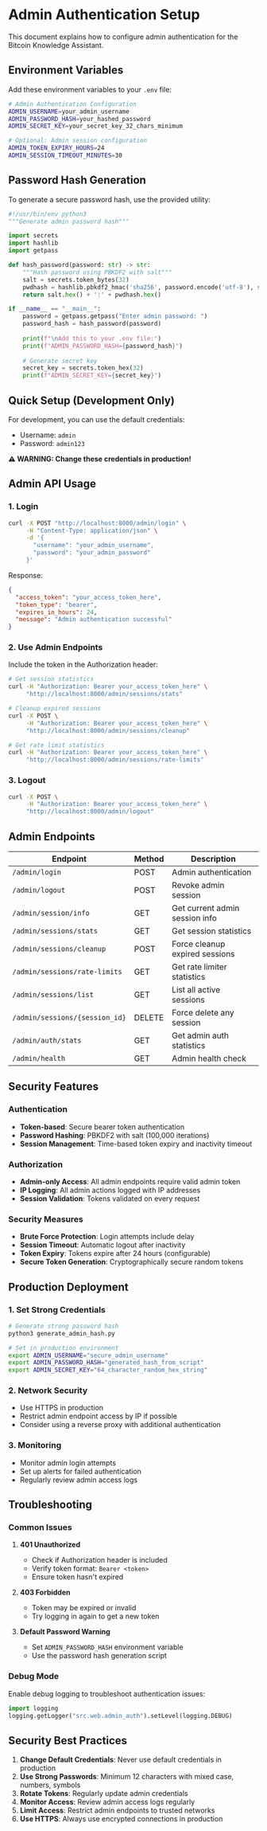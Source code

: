 # Admin Authentication Setup

This document explains how to configure admin authentication for the Bitcoin Knowledge Assistant.

## Environment Variables

Add these environment variables to your `.env` file:

```bash
# Admin Authentication Configuration
ADMIN_USERNAME=your_admin_username
ADMIN_PASSWORD_HASH=your_hashed_password
ADMIN_SECRET_KEY=your_secret_key_32_chars_minimum

# Optional: Admin session configuration
ADMIN_TOKEN_EXPIRY_HOURS=24
ADMIN_SESSION_TIMEOUT_MINUTES=30
```

## Password Hash Generation

To generate a secure password hash, use the provided utility:

```python
#!/usr/bin/env python3
"""Generate admin password hash"""

import secrets
import hashlib
import getpass

def hash_password(password: str) -> str:
    """Hash password using PBKDF2 with salt"""
    salt = secrets.token_bytes(32)
    pwdhash = hashlib.pbkdf2_hmac('sha256', password.encode('utf-8'), salt, 100000)
    return salt.hex() + ':' + pwdhash.hex()

if __name__ == "__main__":
    password = getpass.getpass("Enter admin password: ")
    password_hash = hash_password(password)
    
    print(f"\nAdd this to your .env file:")
    print(f"ADMIN_PASSWORD_HASH={password_hash}")
    
    # Generate secret key
    secret_key = secrets.token_hex(32)
    print(f"ADMIN_SECRET_KEY={secret_key}")
```

## Quick Setup (Development Only)

For development, you can use the default credentials:
- Username: `admin`
- Password: `admin123`

**⚠️ WARNING: Change these credentials in production!**

## Admin API Usage

### 1. Login

```bash
curl -X POST "http://localhost:8000/admin/login" \
     -H "Content-Type: application/json" \
     -d '{
       "username": "your_admin_username",
       "password": "your_admin_password"
     }'
```

Response:
```json
{
  "access_token": "your_access_token_here",
  "token_type": "bearer",
  "expires_in_hours": 24,
  "message": "Admin authentication successful"
}
```

### 2. Use Admin Endpoints

Include the token in the Authorization header:

```bash
# Get session statistics
curl -H "Authorization: Bearer your_access_token_here" \
     "http://localhost:8000/admin/sessions/stats"

# Cleanup expired sessions
curl -X POST \
     -H "Authorization: Bearer your_access_token_here" \
     "http://localhost:8000/admin/sessions/cleanup"

# Get rate limit statistics
curl -H "Authorization: Bearer your_access_token_here" \
     "http://localhost:8000/admin/sessions/rate-limits"
```

### 3. Logout

```bash
curl -X POST \
     -H "Authorization: Bearer your_access_token_here" \
     "http://localhost:8000/admin/logout"
```

## Admin Endpoints

| Endpoint | Method | Description |
|----------|--------|-------------|
| `/admin/login` | POST | Admin authentication |
| `/admin/logout` | POST | Revoke admin session |
| `/admin/session/info` | GET | Get current admin session info |
| `/admin/sessions/stats` | GET | Get session statistics |
| `/admin/sessions/cleanup` | POST | Force cleanup expired sessions |
| `/admin/sessions/rate-limits` | GET | Get rate limiter statistics |
| `/admin/sessions/list` | GET | List all active sessions |
| `/admin/sessions/{session_id}` | DELETE | Force delete any session |
| `/admin/auth/stats` | GET | Get admin auth statistics |
| `/admin/health` | GET | Admin health check |

## Security Features

### Authentication
- **Token-based**: Secure bearer token authentication
- **Password Hashing**: PBKDF2 with salt (100,000 iterations)
- **Session Management**: Time-based token expiry and inactivity timeout

### Authorization
- **Admin-only Access**: All admin endpoints require valid admin token
- **IP Logging**: All admin actions logged with IP addresses
- **Session Validation**: Tokens validated on every request

### Security Measures
- **Brute Force Protection**: Login attempts include delay
- **Session Timeout**: Automatic logout after inactivity
- **Token Expiry**: Tokens expire after 24 hours (configurable)
- **Secure Token Generation**: Cryptographically secure random tokens

## Production Deployment

### 1. Set Strong Credentials
```bash
# Generate strong password hash
python3 generate_admin_hash.py

# Set in production environment
export ADMIN_USERNAME="secure_admin_username"
export ADMIN_PASSWORD_HASH="generated_hash_from_script"
export ADMIN_SECRET_KEY="64_character_random_hex_string"
```

### 2. Network Security
- Use HTTPS in production
- Restrict admin endpoint access by IP if possible
- Consider using a reverse proxy with additional authentication

### 3. Monitoring
- Monitor admin login attempts
- Set up alerts for failed authentication
- Regularly review admin access logs

## Troubleshooting

### Common Issues

1. **401 Unauthorized**
   - Check if Authorization header is included
   - Verify token format: `Bearer <token>`
   - Ensure token hasn't expired

2. **403 Forbidden**
   - Token may be expired or invalid
   - Try logging in again to get a new token

3. **Default Password Warning**
   - Set `ADMIN_PASSWORD_HASH` environment variable
   - Use the password hash generation script

### Debug Mode

Enable debug logging to troubleshoot authentication issues:

```python
import logging
logging.getLogger("src.web.admin_auth").setLevel(logging.DEBUG)
```

## Security Best Practices

1. **Change Default Credentials**: Never use default credentials in production
2. **Use Strong Passwords**: Minimum 12 characters with mixed case, numbers, symbols
3. **Rotate Tokens**: Regularly update admin credentials
4. **Monitor Access**: Review admin access logs regularly
5. **Limit Access**: Restrict admin endpoints to trusted networks
6. **Use HTTPS**: Always use encrypted connections in production